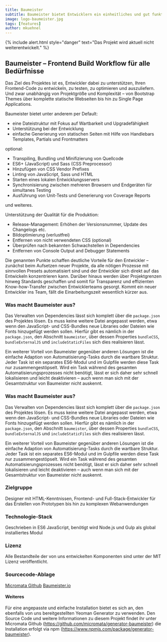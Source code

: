 ```yaml
---
title: Baumeister
subtitle: Baumeister bietet Entwicklern ein einheitliches und gut funktionierendes Projektsetup für das Erstellen von Webanwendungen und zwar unabhängig von Projektgröße und Komplexität
image: logo-baumeister.jpg
tags: [features]
author: mkuehnel
---
```



{% include alert.html style="danger" text="Das Projekt wird aktuell nicht weiterentwickelt." %}


## Baumeister – Frontend Build Workflow für alle Bedürfnisse

Das Ziel des Projektes ist es, Entwickler dabei zu unterstützen, Ihren Frontend-Code zu entwickeln, zu testen, zu optimieren und auszuliefern. Und zwar unabhängig von Projektgröße und Komplexität – von Bootstrap Themes über komplette statische Webseiten bis hin zu Single Page Applications.

Baumeister bietet unter anderem per Default:

- eine Dateistruktur mit Fokus auf Wartbarkeit und Upgradefähigkeit
- Unterstützung bei der Entwicklung
- einfache Generierung von statischen Seiten mit Hilfe von Handlebars Templates, Partials und Frontmatters

optional:

- Transpiling, Bundling und Minifizierung von Quellcode
- ES6+ (JavaScript) und Sass (CSS Preprocessor)
- Hinzufügen von CSS Vendor Prefixes
- Linting von JavaScript, Sass und HTML
- Starten eines lokalen Entwicklungsservers
- Synchronisierung zwischen mehreren Browsern und Endgeräten für simultanes Testing
- Ausführung von Unit-Tests und Generierung von Coverage Reports

und weiteres.

Unterstützung der Qualität für die Produktion:

- Release-Management: Erhöhen der Versionsnummer, Update des Changelogs etc.
- Bildoptimierung (verlustfrei)
- Entfernen von nicht verwendeten CSS (optional)
- Überprüfen nach bekannten Schwachstellen in Dependencies
- Entfernen von Console Output and Debugger Statements

Die genannten Punkte schaffen deutliche Vorteile für den Entwickler – zunächst beim Aufsetzen neuer Projekte, da alle nötigen Prozesse mit  sinnvollen Presets automatisiert sind und der Entwickler sich direkt auf das Entwickeln konzentrieren kann. Darüber hinaus werden über  Projektgrenzen hinweg Standards geschaffen und somit für Transparenz und effizienten Know-how-Transfer zwischen Entwicklerteams gesorgt. Kommt  ein neuer Entwickler ins Team, fällt die Einarbeitungszeit wesentlich  kürzer aus.

### Was macht Baumeister aus?

Das Verwalten von Dependencies lässt sich komplett über die `package.json` des Projektes lösen. Es muss keine weitere Datei angepasst werden, etwa wenn den JavaScript- und CSS-Bundles neue Libraries oder Dateien wie  Fonts hinzugefügt werden sollen. Hierfür gibt es nämlich in der `package.json`, den Abschnitt `baumeister`, über dessen Properties `bundleCSS`, `bundleExternalJS` und `includeStaticFiles` sich dies realisieren lässt.

Ein weiterer Vorteil von Baumeister gegenüber anderen Lösungen ist  die einfache Adaption von Automatisierung-Tasks durch die wartbare  Struktur. Jeder Task ist ein separates ES6-Modul und im Gulpfile werden  diese Task nur zusammengestöpselt. Wird ein Task während des gesamten  Automatisierungsprozesses nicht benötigt, lässt er sich daher sehr  schnell lokalisieren und leicht deaktivieren – auch wenn man sich mit  der Gesamtstruktur von Baumeister nicht auskennt.

### Was macht Baumeister aus?

Das Verwalten von Dependencies lässt sich komplett über die `package.json` des Projektes lösen. Es muss keine weitere Datei angepasst werden, etwa wenn den JavaScript- und CSS-Bundles neue Libraries oder Dateien wie  Fonts hinzugefügt werden sollen. Hierfür gibt es nämlich in der `package.json`, den Abschnitt `baumeister`, über dessen Properties `bundleCSS`, `bundleExternalJS` und `includeStaticFiles` sich dies realisieren lässt.

Ein weiterer Vorteil von Baumeister gegenüber anderen Lösungen ist  die einfache Adaption von Automatisierung-Tasks durch die wartbare  Struktur. Jeder Task ist ein separates ES6-Modul und im Gulpfile werden  diese Task nur zusammengestöpselt. Wird ein Task während des gesamten  Automatisierungsprozesses nicht benötigt, lässt er sich daher sehr  schnell lokalisieren und leicht deaktivieren – auch wenn man sich mit  der Gesamtstruktur von Baumeister nicht auskennt.

### Zielgruppe

Designer mit HTML-Kenntnissen, Frontend- und Full-Stack-Entwickler  für das Erstellen von Prototypen bis hin zu komplexen Webanwendungen

### Technologie-Stack

Geschrieben in ES6 JavaScript, benötigt wird Node.js und Gulp als global installiertes Modul

### Lizenz

Alle Bestandteile der von uns entwickelten Komponenten sind unter der MIT Lizenz veröffentlicht.

### Sourcecode-Ablage

[Micromata Github](https://github.com/micromata/Baumeister)
[Baumeister.io](https://baumeister.io/)

#### Weiteres

Für eine angepasste und einfache Installation bietet es sich an, den  ebenfalls von uns bereitgestellten Yeoman Generator zu verwenden. Den  Source Code und weitere Informationen zu diesem Projekt findet ihr unter Micromata Github (https://github.com/micromata/generator-baumeister) die Installation erfolgt via npm (https://www.npmjs.com/package/generator-baumeister).






